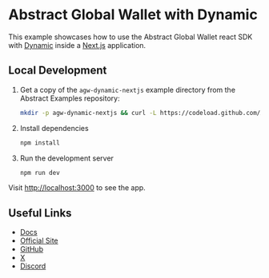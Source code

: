 # Abstract Global Wallet with Dynamic

This example showcases how to use the Abstract Global Wallet react
SDK with [Dynamic](https://www.dynamic.xyz/) inside a [Next.js](https://nextjs.org/) application.

## Local Development

1. Get a copy of the `agw-dynamic-nextjs` example directory from the Abstract Examples repository:

   ```bash
   mkdir -p agw-dynamic-nextjs && curl -L https://codeload.github.com/Abstract-Foundation/examples/tar.gz/main | tar -xz --strip=2 -C agw-dynamic-nextjs examples-main/agw-dynamic-nextjs && cd agw-dynamic-nextjs
   ```

2. Install dependencies

   ```bash
   npm install
   ```

3. Run the development server

   ```bash
   npm run dev
   ```

Visit [http://localhost:3000](http://localhost:3000) to see the app.

## Useful Links

- [Docs](https://docs.abs.xyz/)
- [Official Site](https://abs.xyz/)
- [GitHub](https://github.com/Abstract-Foundation)
- [X](https://x.com/AbstractChain)
- [Discord](https://discord.com/invite/abstractchain)
